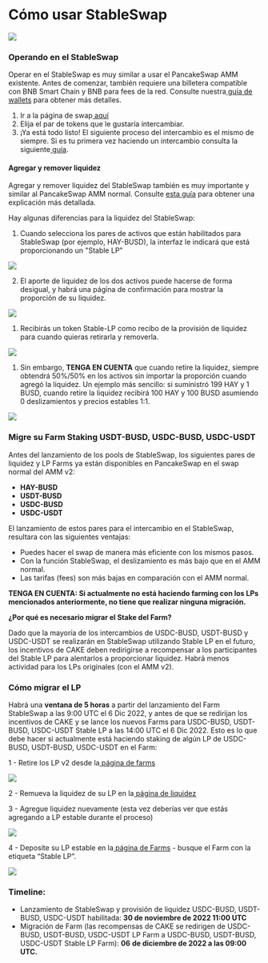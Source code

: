 # Cómo usar StableSwap

![](<../../.gitbook/assets/0 (2).png>)

### **Operando en el StableSwap** <a href="#_tisnq4dp6n4k" id="_tisnq4dp6n4k"></a>

Operar en el StableSwap es muy similar a usar el PancakeSwap AMM existente. Antes de comenzar, también requiere una billetera compatible con BNB Smart Chain y BNB para fees de la red. Consulte nuestra[ guía de wallets](https://docs.pancakeswap.finance/v/espanol/empezando-en-pancakeswap/creando-una-wallet) para obtener más detalles.

1. Ir a la página de swap[ aquí](https://pancakeswap.finance/swap)
2. Elija el par de tokens que le gustaría intercambiar.
3. ¡Ya está todo listo! El siguiente proceso del intercambio es el mismo de siempre. Si es tu primera vez haciendo un intercambio consulta la siguiente[ guía](https://docs.pancakeswap.finance/v/espanol/productos/pancakeswap-exchange/how-to-trade-on-the-pancakeswap-exchange).

#### **Agregar y remover liquidez** <a href="#_xyjd6tg1slff" id="_xyjd6tg1slff"></a>

Agregar y remover liquidez del StableSwap también es muy importante y similar al PancakeSwap AMM normal. Consulte [esta guía](https://docs.pancakeswap.finance/v/espanol/productos/pancakeswap-exchange/anadir-remover-liquidez) para obtener una explicación más detallada.

Hay algunas diferencias para la liquidez del StableSwap:

1. Cuando selecciona los pares de activos que están habilitados para StableSwap (por ejemplo, HAY-BUSD), la interfaz le indicará que está proporcionando un "Stable LP”

![](<../../.gitbook/assets/1 (1).png>)

2. El aporte de liquidez de los dos activos puede hacerse de forma desigual, y habrá una página de confirmación para mostrar la proporción de su liquidez.

![](<../../.gitbook/assets/2 (1) (1).png>)

1. Recibirás un token Stable-LP como recibo de la provisión de liquidez para cuando quieras retirarla y removerla.

![](<../../.gitbook/assets/3 (2).png>)

1. Sin embargo, **TENGA EN CUENTA** que cuando retire la liquidez, siempre obtendrá 50%/50% en los activos sin importar la proporción cuando agregó la liquidez. Un ejemplo más sencillo: si suministró 199 HAY y 1 BUSD, cuando retire la liquidez recibirá 100 HAY y 100 BUSD asumiendo 0 deslizamientos y precios estables 1:1.

![](../../.gitbook/assets/4.png)

### **Migre su Farm Staking USDT-BUSD, USDC-BUSD, USDC-USDT** <a href="#_mzfjxp6fs957" id="_mzfjxp6fs957"></a>

Antes del lanzamiento de los pools de StableSwap, los siguientes pares de liquidez y LP Farms ya están disponibles en PancakeSwap en el swap normal del AMM v2:

* **HAY-BUSD**
* **USDT-BUSD**
* **USDC-BUSD**
* **USDC-USDT**

El lanzamiento de estos pares para el intercambio en el StableSwap, resultara con las siguientes ventajas:

* Puedes hacer el swap de manera más eficiente con los mismos pasos.
* Con la función StableSwap, el deslizamiento es más bajo que en el AMM normal.
* Las tarifas (fees) son más bajas en comparación con el AMM normal.

**TENGA EN CUENTA: Si actualmente no está haciendo farming con los LPs mencionados anteriormente, no tiene que realizar ninguna migración.**

**¿Por qué es necesario migrar el Stake del Farm?**

Dado que la mayoría de los intercambios de USDC-BUSD, USDT-BUSD y USDC-USDT se realizarán en StableSwap utilizando Stable LP en el futuro, los incentivos de CAKE deben redirigirse a recompensar a los participantes del Stable LP para alentarlos a proporcionar liquidez. Habrá menos actividad para los LPs originales (con el AMM v2).

### **Cómo migrar el LP** <a href="#_a8baiyezdqzf" id="_a8baiyezdqzf"></a>

Habrá una **ventana de 5 horas** a partir del lanzamiento del Farm StableSwap a las 9:00 UTC el 6 Dic 2022, y antes de que se redirijan los incentivos de CAKE y se lance los nuevos Farms para USDC-BUSD, USDT-BUSD, USDC-USDT Stable LP a las 14:00 UTC el 6 Dic 2022. Esto es lo que debe hacer si actualmente está haciendo staking de algún LP de USDC-BUSD, USDT-BUSD, USDC-USDT en el Farm:

1 - Retire los LP v2 desde la[ página de farms](https://pancakeswap.finance/farms)

![](<../../.gitbook/assets/5 (2).png>)

2 - Remueva la liquidez de su LP en la[ página de liquidez](https://pancakeswap.finance/liquidity)

3 - Agregue liquidez nuevamente (esta vez deberías ver que estás agregando a LP estable durante el proceso)

![](<../../.gitbook/assets/6 (1).png>)

4 - Deposite su LP estable en la[ página de Farms](https://pancakeswap.finance/farms) - busque el Farm con la etiqueta “Stable LP”.

![](../../.gitbook/assets/7.png)

### **Timeline:** <a href="#_j0bq0daiy2lb" id="_j0bq0daiy2lb"></a>

* Lanzamiento de StableSwap y provisión de liquidez USDC-BUSD, USDT-BUSD, USDC-USDT habilitada: **30 de noviembre de 2022 11:00 UTC**
* Migración de Farm (las recompensas de CAKE se redirigen de USDC-BUSD, USDT-BUSD, USDC-USDT LP Farm a USDC-BUSD, USDT-BUSD, USDC-USDT Stable LP Farm): **06** **de diciembre de 2022 a las 09:00 UTC.**
